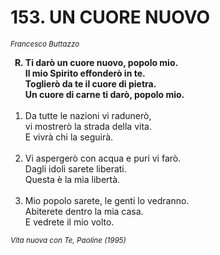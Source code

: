 # 153. UN CUORE NUOVO

<sub><i>Francesco Buttazzo</i></sub>
<ol>
	<b><li type="A" value="18">Ti darò un cuore nuovo, popolo mio.<br>
		Il mio Spirito effonderò in te.<br>
		Toglierò da te il cuore di pietra.<br>
		Un cuore di carne ti darò, popolo mio.</li></b><br>
	<li value="1">Da tutte le nazioni vi radunerò,<br>
		vi mostrerò la strada della vita.<br>
		E vivrà chi la seguirà.</li><br>
	<li>Vi aspergerò con acqua e puri vi farò.<br>
		Dagli idoli sarete liberati.<br>
		Questa è la mia libertà.</li><br>
	<li>Mio popolo sarete, le genti lo vedranno.<br>
		Abiterete dentro la mia casa.<br>
		E vedrete il mio volto.</li>
</ol>
<sub><i>Vita nuova con Te, Paoline (1995)</i></sub>
